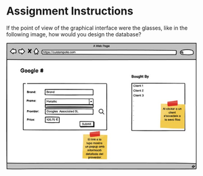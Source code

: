# Assignment Instructions
If the point of view of the graphical interface were the glasses, like in the following image, how would you design the database?

![img.png](img.png)